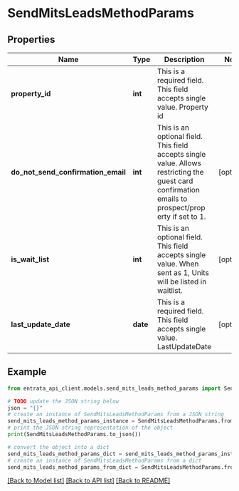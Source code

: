 # SendMitsLeadsMethodParams


## Properties

Name | Type | Description | Notes
------------ | ------------- | ------------- | -------------
**property_id** | **int** | This is a required field. This field accepts single value. Property id | 
**do_not_send_confirmation_email** | **int** | This is an optional field. This field accepts single value. Allows restricting the guest card confirmation emails to prospect/prop erty if set to 1. | [optional] 
**is_wait_list** | **int** | This is an optional field. This field accepts single value. When sent as 1, Units will be listed in waitlist. | [optional] 
**last_update_date** | **date** | This is a required field. This field accepts single value. LastUpdateDate | [optional] 

## Example

```python
from entrata_api_client.models.send_mits_leads_method_params import SendMitsLeadsMethodParams

# TODO update the JSON string below
json = "{}"
# create an instance of SendMitsLeadsMethodParams from a JSON string
send_mits_leads_method_params_instance = SendMitsLeadsMethodParams.from_json(json)
# print the JSON string representation of the object
print(SendMitsLeadsMethodParams.to_json())

# convert the object into a dict
send_mits_leads_method_params_dict = send_mits_leads_method_params_instance.to_dict()
# create an instance of SendMitsLeadsMethodParams from a dict
send_mits_leads_method_params_from_dict = SendMitsLeadsMethodParams.from_dict(send_mits_leads_method_params_dict)
```
[[Back to Model list]](../README.md#documentation-for-models) [[Back to API list]](../README.md#documentation-for-api-endpoints) [[Back to README]](../README.md)



